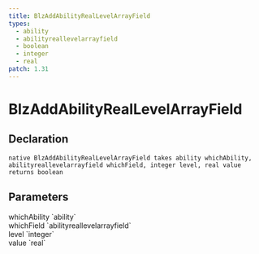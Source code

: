```yaml
---
title: BlzAddAbilityRealLevelArrayField
types:
  - ability
  - abilityreallevelarrayfield
  - boolean
  - integer
  - real
patch: 1.31
---
```


# BlzAddAbilityRealLevelArrayField

## Declaration

```
native BlzAddAbilityRealLevelArrayField takes ability whichAbility, abilityreallevelarrayfield whichField, integer level, real value returns boolean
```

## Parameters
<dl>
  <dt>whichAbility `ability`</dt>
  <dd></dd>

  <dt>whichField `abilityreallevelarrayfield`</dt>
  <dd></dd>

  <dt>level `integer`</dt>
  <dd></dd>

  <dt>value `real`</dt>
  <dd></dd>
</dl>